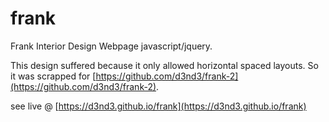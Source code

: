 # frank
Frank Interior Design Webpage javascript/jquery.

This design suffered because it only allowed horizontal spaced layouts.  So it was scrapped for [https://github.com/d3nd3/frank-2](https://github.com/d3nd3/frank-2).

see live @ [https://d3nd3.github.io/frank](https://d3nd3.github.io/frank)
